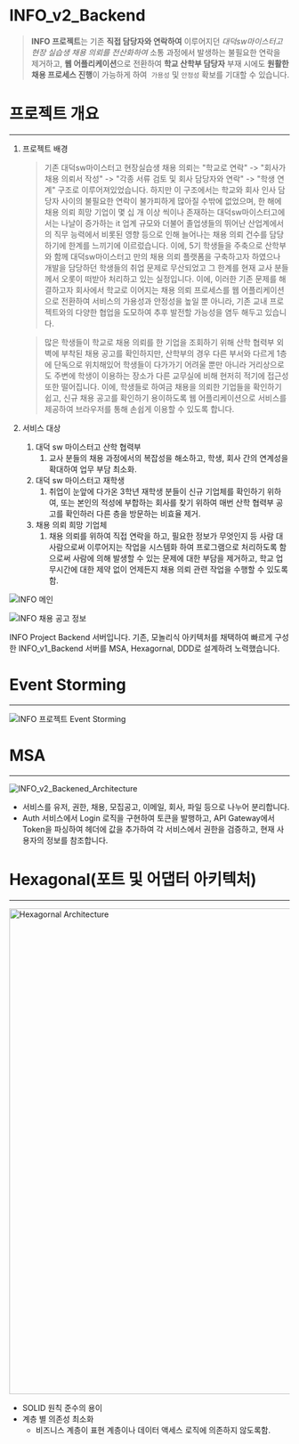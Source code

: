 # INFO_v2_Backend


> **INFO 프로젝트**는 기존 **직접 담당자와 연락하여** 이루어지던 
*대덕sw마이스터고 현장 실습생 채용 의뢰를 전산화하여* 
소통 과정에서 발생하는 불필요한 연락을 제거하고, **웹 어플리케이션**으로 전환하여 **학교 산학부 담당자** 부재 시에도 **원활한 채용 프로세스 진행**이 가능하게 하여  `가용성` 및 `안정성` 확보를 기대할 수 있습니다.
>




# 프로젝트 개요

---

1. 프로젝트 배경
    
    > 기존 대덕sw마이스터고 현장실습생 채용 의뢰는 "학교로 연락" -> "회사가 채용 의뢰서 작성" -> "각종 서류 검토 및 회사 담당자와 연락" -> "학생 연계" 구조로 이루어져있었습니다. 하지만 이 구조에서는 학교와 회사 인사 담당자 사이의 불필요한 연락이 불가피하게 많아질 수밖에 없었으며, 한 해에 채용 의뢰 희망 기업이 몇 십 개 이상 씩이나 존재하는 대덕sw마이스터고에서는 나날이 증가하는 it 업계 규모와 더불어 졸업생들의 뛰어난 산업계에서의 직무 능력에서 비롯된 영향 등으로 인해 늘어나는 채용 의뢰 건수를 담당하기에 한계를 느끼기에 이르렀습니다. 이에, 5기 학생들을 주축으로 산학부와 함께 대덕sw마이스터고 만의 채용 의뢰 플랫폼을 구축하고자 하였으나 개발을 담당하던 학생들의 취업 문제로 무산되었고 그 한계를 현재 교사 분들께서 오롯이 떠받아 처리하고 있는 실정입니다. 이에, 이러한 기존 문제를 해결하고자 회사에서 학교로 이어지는 채용 의뢰 프로세스를 웹 어플리케이션으로 전환하여 서비스의 가용성과 안정성을 높일 뿐 아니라, 기존 교내 프로젝트와의 다양한 협업을 도모하여 추후 발전할 가능성을 염두 해두고 있습니다.
    > 
    
    > 많은 학생들이 학교로 채용 의뢰를 한 기업을 조회하기 위해 산학 협력부 외벽에 부착된 채용 공고를 확인하지만, 산학부의 경우 다른 부서와 다르게 1층에 단독으로 위치해있어 학생들이 다가가기 어려울 뿐만 아니라 거리상으로도 주변에 학생이 이용하는 장소가 다른 교무실에 비해 현저히 적기에 접근성 또한 떨어집니다. 이에, 학생들로 하여금 채용을 의뢰한 기업들을 확인하기 쉽고, 신규 채용 공고를 확인하기 용이하도록 웹 어플리케이션으로 서비스를 제공하여 브라우저를 통해 손쉽게 이용할 수 있도록 합니다.
    > 
2. 서비스 대상
    1. 대덕 sw 마이스터고 산학 협력부
        1. 교사 분들의 채용 과정에서의 복잡성을 해소하고, 학생, 회사 간의 연계성을 확대하여 업무 부담 최소화.
    2. 대덕 sw 마이스터고 재학생
        1. 취업이 눈앞에 다가온 3학년 재학생 분들이 신규 기업체를 확인하기 위하여, 또는 본인의 적성에 부합하는 회사를 찾기 위하여 매번 산학 협력부 공고를 확인하러 다른 층을 방문하는 비효율 제거.
    3. 채용 의뢰 희망 기업체
        1. 채용 의뢰를 위하여 직접 연락을 하고, 필요한 정보가 무엇인지 등 사람 대 사람으로써 이루어지는 작업을 시스템화 하여 프로그램으로 처리하도록 함으로써 사람에 의해 발생할 수 있는 문제에 대한 부담을 제거하고, 학교 업무시간에 대한 제약 없이 언제든지 채용 의뢰 관련 작업을 수행할 수 있도록 함.


![INFO 메인](https://user-images.githubusercontent.com/59428479/202425751-3967bee2-46b5-4c88-9760-bd953cf09740.png)


![INFO 채용 공고 정보](https://user-images.githubusercontent.com/59428479/202425793-a0e16f1d-e9d5-444b-97f2-1cae99baed67.png)





 INFO Project Backend 서버입니다. 기존, 모놀리식 아키텍처를 채택하여 빠르게 구성한 INFO_v1_Backend 서버를 MSA, Hexagornal, DDD로 설계하려 노력했습니다. 






# Event Storming
---
![INFO 프로젝트 Event Storming](https://user-images.githubusercontent.com/59428479/202425081-ae43e6c8-35bc-42a1-be51-0f4416fc4bad.jpg)



# MSA
---

![INFO_v2_Backened_Architecture](https://user-images.githubusercontent.com/59428479/202425324-034b440d-3499-4e41-ac2f-3bba6453547a.png)



- 서비스를 유저, 권한, 채용, 모집공고, 이메일, 회사, 파일 등으로 나누어 분리합니다.
- Auth 서비스에서 Login 로직을 구현하여 토큰을 발행하고, API Gateway에서 Token을 파싱하여 헤더에 값을 추가하여 각 서비스에서 권한을 검증하고, 현재 사용자의 정보를 참조합니다.

# Hexagonal(포트 및 어댑터 아키텍처)
---

<img width="873" alt="Hexagornal Architecture" src="https://user-images.githubusercontent.com/59428479/202425478-fe91b4d3-a83e-4668-b6fe-b7ff4ab3756b.png">



- SOLID 원칙 준수의 용이
- 계층 별 의존성 최소화
    - 비즈니스 계층이 표현 계층이나 데이터 액세스 로직에 의존하지 않도록함.
